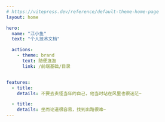 ```yaml
---
# https://vitepress.dev/reference/default-theme-home-page
layout: home

hero:
  name: "江小鱼"
  text: "个人技术文档"

  actions:
    - theme: brand
      text: 随便逛逛
      link: /前端基础/目录


features:
  - title: 
    details: 不要去责怪当年的自己，他当时站在风里也很迷茫~

  - title: 
    details: 坐而论道很容易，找到出路很难~
---
```


